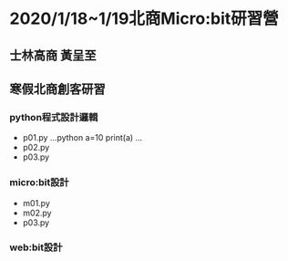 # 2020/1/18~1/19北商Micro:bit研習營
## 士林高商 黃呈至
## 寒假北商創客研習

### python程式設計邏輯
- p01.py
...python
a=10
print(a)
...
- p02.py
- p03.py
### micro:bit設計
- m01.py
- m02.py
- p03.py
### web:bit設計
